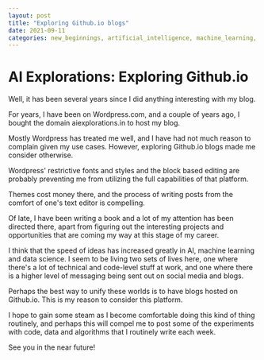 ```yaml
---
layout: post
title: "Exploring Github.io blogs"
date: 2021-09-11
categories: new_beginnings, artificial_intelligence, machine_learning, github, blogging
--- 
```


# AI Explorations: Exploring Github.io

Well, it has been several years since I did anything interesting with my blog.

For years, I have been on Wordpress.com, and a couple of years ago, I bought the domain aiexplorations.in to host my blog.

Mostly Wordpress has treated me well, and I have had not much reason to complain given my use cases. However, exploring Github.io blogs made me consider otherwise.

Wordpress' restrictive fonts and styles and the block based editing are probably preventing me from utilizing the full capabilities of that platform.

Themes cost money there, and the process of writing posts from the comfort of one's text editor is compelling.

Of late, I have been writing a book and a lot of my attention has been directed there, apart from figuring out the interesting projects and opportunities that are coming my way at this stage of my career.

I think that the speed of ideas has increased greatly in AI, machine learning and data science. I seem to be living two sets of lives here, one where there's a lot of technical and code-level stuff at work, and one where there is a higher level of messaging being sent out on social media and blogs.

Perhaps the best way to unify these worlds is to have blogs hosted on Github.io. This is my reason to consider this platform. 

I hope to gain some steam as I become comfortable doing this kind of thing routinely, and perhaps this will compel me to post some of the experiments with code, data and algorithms that I routinely write each week.

See you in the near future!
